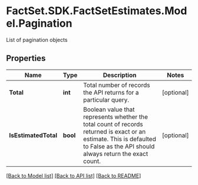# FactSet.SDK.FactSetEstimates.Model.Pagination
List of pagination objects

## Properties

Name | Type | Description | Notes
------------ | ------------- | ------------- | -------------
**Total** | **int** | Total number of records the API returns for a particular query. | [optional] 
**IsEstimatedTotal** | **bool** | Boolean value that represents whether the total count of records returned is exact or an estimate. This is defaulted to False as the API should always return the exact count. | [optional] 

[[Back to Model list]](../README.md#documentation-for-models) [[Back to API list]](../README.md#documentation-for-api-endpoints) [[Back to README]](../README.md)

